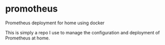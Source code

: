 # promotheus
Prometheus deployment for home using docker

This is simply a repo I use to manage the configuration and deployment of Prometheus at home.
